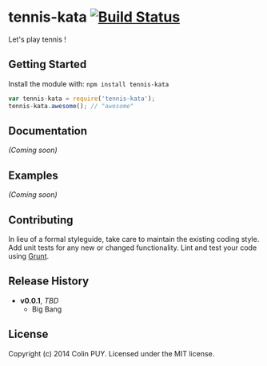 # tennis-kata [![Build Status](https://secure.travis-ci.org/cpuy/tennis-kata.png?branch=master)](http://travis-ci.org/cpuy/tennis-kata)

Let's play tennis !

## Getting Started
Install the module with: `npm install tennis-kata`

```javascript
var tennis-kata = require('tennis-kata');
tennis-kata.awesome(); // "awesome"
```

## Documentation
_(Coming soon)_

## Examples
_(Coming soon)_

## Contributing
In lieu of a formal styleguide, take care to maintain the existing coding style. Add unit tests for any new or changed functionality. Lint and test your code using [Grunt](http://gruntjs.com/).

## Release History
- **v0.0.1**, *TBD*
    - Big Bang
    
## License
Copyright (c) 2014 Colin PUY. Licensed under the MIT license.
